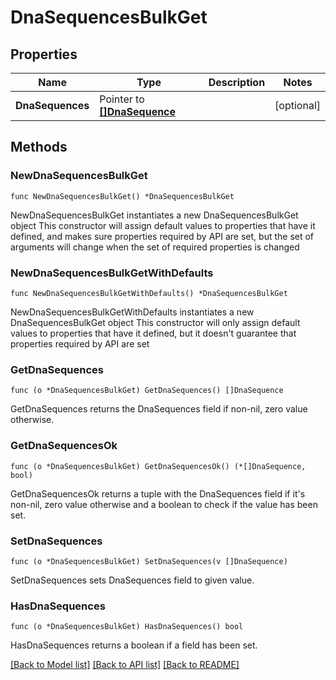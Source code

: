 # DnaSequencesBulkGet

## Properties

Name | Type | Description | Notes
------------ | ------------- | ------------- | -------------
**DnaSequences** | Pointer to [**[]DnaSequence**](DnaSequence.md) |  | [optional] 

## Methods

### NewDnaSequencesBulkGet

`func NewDnaSequencesBulkGet() *DnaSequencesBulkGet`

NewDnaSequencesBulkGet instantiates a new DnaSequencesBulkGet object
This constructor will assign default values to properties that have it defined,
and makes sure properties required by API are set, but the set of arguments
will change when the set of required properties is changed

### NewDnaSequencesBulkGetWithDefaults

`func NewDnaSequencesBulkGetWithDefaults() *DnaSequencesBulkGet`

NewDnaSequencesBulkGetWithDefaults instantiates a new DnaSequencesBulkGet object
This constructor will only assign default values to properties that have it defined,
but it doesn't guarantee that properties required by API are set

### GetDnaSequences

`func (o *DnaSequencesBulkGet) GetDnaSequences() []DnaSequence`

GetDnaSequences returns the DnaSequences field if non-nil, zero value otherwise.

### GetDnaSequencesOk

`func (o *DnaSequencesBulkGet) GetDnaSequencesOk() (*[]DnaSequence, bool)`

GetDnaSequencesOk returns a tuple with the DnaSequences field if it's non-nil, zero value otherwise
and a boolean to check if the value has been set.

### SetDnaSequences

`func (o *DnaSequencesBulkGet) SetDnaSequences(v []DnaSequence)`

SetDnaSequences sets DnaSequences field to given value.

### HasDnaSequences

`func (o *DnaSequencesBulkGet) HasDnaSequences() bool`

HasDnaSequences returns a boolean if a field has been set.


[[Back to Model list]](../README.md#documentation-for-models) [[Back to API list]](../README.md#documentation-for-api-endpoints) [[Back to README]](../README.md)



